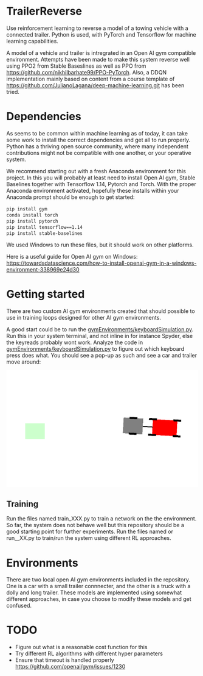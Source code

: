 # TrailerReverse
Use reinforcement learning to reverse a model of a towing vehicle with a connected trailer. Python is used, with PyTorch and Tensorflow for machine learning capabilities.

A model of a vehicle and trailer is intregrated in an Open AI gym compatible environment. Attempts have been made to make this system reverse well using 
PPO2 from Stable Baseslines as well as PPO from https://github.com/nikhilbarhate99/PPO-PyTorch. Also, a DDQN implementation mainly based on content from
a course template of https://github.com/JulianoLagana/deep-machine-learning.git has been tried. 

# Dependencies 
As seems to be common within machine learning as of today, it can take some work to install the correct dependencies and get all to run properly. Python has a thriving open source community, where many independent contributions might not be compatible with one another, or your operative system. 

We recommend starting out with a fresh Anaconda environment for this project. In this you will probably at least need to install 
Open AI gym, Stable Baselines together with Tensorflow 1.14, Pytorch and Torch. With the proper Anaconda environment activated, hopefully these installs within your Anaconda prompt should be enough to get started:

```
pip install gym 
conda install torch
pip install pytorch
pip install tensorflow==1.14
pip install stable-baselines 
```

We used Windows to run these files, but it should work on other platforms. 

Here is a useful guide for Open AI gym on Windows: 
https://towardsdatascience.com/how-to-install-openai-gym-in-a-windows-environment-338969e24d30

# Getting started
There are two custom AI gym environments created that should possible to use in training loops designed for other AI gym environments. 

A good start could be to run the [gymEnvironments/keyboardSimulation.py](gymEnvironments/keyboardSimulation.py). Run this in your system terminal, and not inline in for instance Spyder, else the keyreads probably wont work. Analyze the code in [gymEnvironments/keyboardSimulation.py](gymEnvironments/keyboardSimulation.py) to figure out which keyboard press does what. You should see a pop-up as such and see a car and trailer move around:    

![Text](doc/figures/carAndTrailer.PNG?raw=true  "Car and trailer environment")

## Training 
Run the files named train_XXX.py to train a network on the the environment. 
So far, the system does not behave well but this repository should be a good starting point for further experiments. Run the files named  or run__XX.py
to train/run the system using different RL approaches. 

# Environments 
There are two local open AI gym environments included in the repository. One is a car with a small trailer connnecter, and the other is a truck with a dolly and long trailer. These models are implemented using somewhat different approaches, in case you choose to modify these models and get confused. 

# TODO
* Figure out what is a reasonable cost function for this 
* Try different RL algorithms with different hyper parameters 
* Ensure that timeout is handled properly https://github.com/openai/gym/issues/1230
